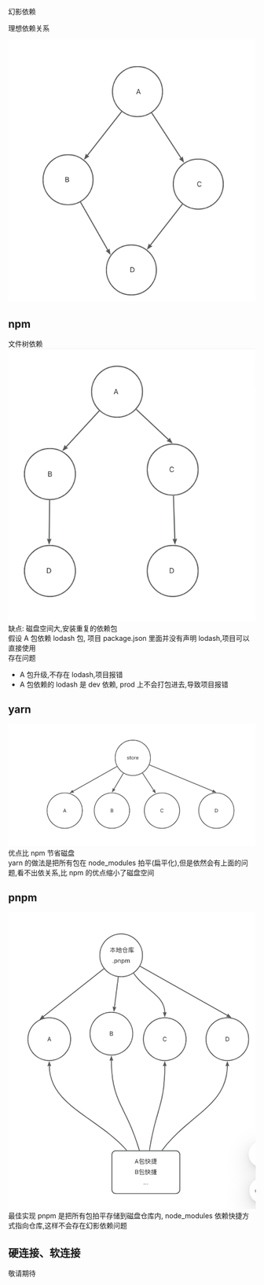 幻影依赖

理想依赖关系

![理想依赖关系](image.png)

## npm

文件树依赖
![npm文件树依赖](image-1.png)
缺点: 磁盘空间大,安装重复的依赖包  
假设 A 包依赖 lodash 包, 项目 package.json 里面并没有声明 lodash,项目可以直接使用  
存在问题

- A 包升级,不存在 lodash,项目报错
- A 包依赖的 lodash 是 dev 依赖, prod 上不会打包进去,导致项目报错

## yarn

![yarn](image-2.png)
优点比 npm 节省磁盘  
yarn 的做法是把所有包在 node_modules 拍平(扁平化),但是依然会有上面的问题,看不出依关系,比 npm 的优点缩小了磁盘空间

## pnpm

![pnpm](image-3.png)
最佳实现
pnpm 是把所有包拍平存储到磁盘仓库内, node_modules 依赖快捷方式指向仓库,这样不会存在幻影依赖问题

## 硬连接、软连接

敬请期待
